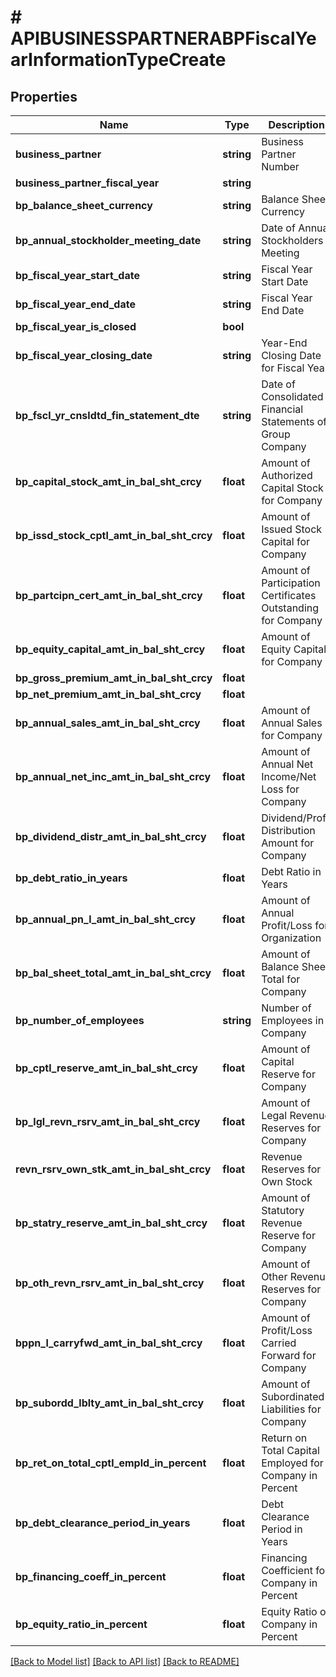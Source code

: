 # # APIBUSINESSPARTNERABPFiscalYearInformationTypeCreate

## Properties

Name | Type | Description | Notes
------------ | ------------- | ------------- | -------------
**business_partner** | **string** | Business Partner Number |
**business_partner_fiscal_year** | **string** |  |
**bp_balance_sheet_currency** | **string** | Balance Sheet Currency | [optional]
**bp_annual_stockholder_meeting_date** | **string** | Date of Annual Stockholders Meeting | [optional]
**bp_fiscal_year_start_date** | **string** | Fiscal Year Start Date | [optional]
**bp_fiscal_year_end_date** | **string** | Fiscal Year End Date | [optional]
**bp_fiscal_year_is_closed** | **bool** |  | [optional]
**bp_fiscal_year_closing_date** | **string** | Year-End Closing Date for Fiscal Year | [optional]
**bp_fscl_yr_cnsldtd_fin_statement_dte** | **string** | Date of Consolidated Financial Statements of Group Company | [optional]
**bp_capital_stock_amt_in_bal_sht_crcy** | **float** | Amount of Authorized Capital Stock for Company | [optional]
**bp_issd_stock_cptl_amt_in_bal_sht_crcy** | **float** | Amount of Issued Stock Capital for Company | [optional]
**bp_partcipn_cert_amt_in_bal_sht_crcy** | **float** | Amount of Participation Certificates Outstanding for Company | [optional]
**bp_equity_capital_amt_in_bal_sht_crcy** | **float** | Amount of Equity Capital for Company | [optional]
**bp_gross_premium_amt_in_bal_sht_crcy** | **float** |  | [optional]
**bp_net_premium_amt_in_bal_sht_crcy** | **float** |  | [optional]
**bp_annual_sales_amt_in_bal_sht_crcy** | **float** | Amount of Annual Sales for Company | [optional]
**bp_annual_net_inc_amt_in_bal_sht_crcy** | **float** | Amount of Annual Net Income/Net Loss for Company | [optional]
**bp_dividend_distr_amt_in_bal_sht_crcy** | **float** | Dividend/Profit Distribution Amount for Company | [optional]
**bp_debt_ratio_in_years** | **float** | Debt Ratio in Years | [optional]
**bp_annual_pn_l_amt_in_bal_sht_crcy** | **float** | Amount of Annual Profit/Loss for Organization | [optional]
**bp_bal_sheet_total_amt_in_bal_sht_crcy** | **float** | Amount of Balance Sheet Total for Company | [optional]
**bp_number_of_employees** | **string** | Number of Employees in Company | [optional]
**bp_cptl_reserve_amt_in_bal_sht_crcy** | **float** | Amount of Capital Reserve for Company | [optional]
**bp_lgl_revn_rsrv_amt_in_bal_sht_crcy** | **float** | Amount of Legal Revenue Reserves for Company | [optional]
**revn_rsrv_own_stk_amt_in_bal_sht_crcy** | **float** | Revenue Reserves for Own Stock | [optional]
**bp_statry_reserve_amt_in_bal_sht_crcy** | **float** | Amount of Statutory Revenue Reserve for Company | [optional]
**bp_oth_revn_rsrv_amt_in_bal_sht_crcy** | **float** | Amount of Other Revenue Reserves for Company | [optional]
**bppn_l_carryfwd_amt_in_bal_sht_crcy** | **float** | Amount of Profit/Loss Carried Forward for Company | [optional]
**bp_subordd_lblty_amt_in_bal_sht_crcy** | **float** | Amount of Subordinated Liabilities for Company | [optional]
**bp_ret_on_total_cptl_empld_in_percent** | **float** | Return on Total Capital Employed for Company in Percent | [optional]
**bp_debt_clearance_period_in_years** | **float** | Debt Clearance Period in Years | [optional]
**bp_financing_coeff_in_percent** | **float** | Financing Coefficient for Company in Percent | [optional]
**bp_equity_ratio_in_percent** | **float** | Equity Ratio of Company in Percent | [optional]

[[Back to Model list]](../../README.md#models) [[Back to API list]](../../README.md#endpoints) [[Back to README]](../../README.md)
